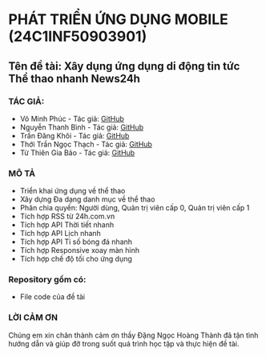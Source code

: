 # PHÁT TRIỂN ỨNG DỤNG MOBILE (24C1INF50903901)

## Tên đề tài: Xây dụng ứng dụng di động tin tức Thể thao nhanh News24h

### TÁC GIẢ:

- Võ Minh Phúc - Tác giả: [GitHub](https://github.com/phuclemon)
- Nguyễn Thanh Bình - Tác giả: [GitHub](https://github.com/thanhbinhtest)
- Trần Đăng Khôi - Tác giả: [GitHub](https://github.com/Trandangkhoihp193)
- Thới Trần Ngọc Thạch - Tác giả: [GitHub](https://github.com/ngocthach041104)
- Từ Thiên Gia Bảo  - Tác giả: [GitHub](https://github.com/Tony9029)

### MÔ TẢ
- Triển khai ứng dụng về thể thao
- Xây dựng Đa dạng danh mục về thể thao
- Phân chia quyền: Người dùng, Quản trị viên cấp 0, Quản trị viên cấp 1
- Tích hợp RSS từ 24h.com.vn
- Tích hợp API Thời tiết nhanh
- Tích hợp API Lịch nhanh
- Tích hợp API Tỉ số bóng đá nhanh
- Tích hợp Responsive xoay màn hình
- Tích hợp chế độ tối cho ứng dụng

### Repository gồm có:
- File code của đề tài
### LỜI CẢM ƠN
Chúng em xin chân thành cảm ơn thầy Đặng Ngọc Hoàng Thành đã tận tình hướng dẫn và giúp đỡ trong suốt quá trình học tập và thực hiện đề tài.


  



